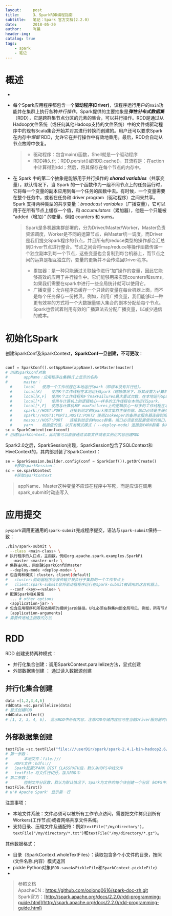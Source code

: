 ```yaml
---
layout:     post  
title:      3、SparkRDD编程指南    
subtitle:   笔记：Spark 官方文档(2.2.0)  
date:       2018-05-20  
author:     岑晨  
header-img: 
catalog: true  
tags:  
    - spark     
    - 笔记  
---
```


# 概述 

- 

- 每个Spark应用程序都包含一个**驱动程序(Driver)**，该程序运行用户的`main`功能并在集群上执行各种*并行操作*。Spark提供的主要抽象是***弹性分布式数据集***（RDD），它是跨群集节点分区的元素的集合，可以并行操作。RDD是通过从Hadoop文件系统（或任何其他Hadoop支持的文件系统）中的文件或驱动程序中的现有Scala集合开始并对其进行转换而创建的。用户还可以要求Spark 在内存中*保留* RDD，允许它在并行操作中有效地重用。最后，RDD会自动从节点故障中恢复。

  > - 驱动程序：包含main()函数，Shell就是一个驱动程序
  > - RDD持久化：RDD.persist()或RDD.cache()，其流程是：在action中计算得到rdd；然后，将其保存在每个节点的内存中。

- 在 Spark 中的第二个抽象是能够用于并行操作的 **_shared variables_**（共享变量），默认情况下，当 Spark 的一个函数作为一组不同节点上的任务运行时，它将每一个变量的副本应用到每一个任务的函数中去。有时候，一个变量需要在整个任务中，或者在任务和 driver program（驱动程序）之间来共享。Spark 支持两种类型的共享变量：_broadcast variables_（广播变量），它可以用于在所有节点上缓存一个值，和 _accumulators_（累加器），他是一个只能被 “added（增加）” 的变量，例如 counters 和 sums。

  > Spark是多机器集群部署的，分为Driver/Master/Worker，Master负责资源调度，Worker是不同的运算节点，由Master统一调度。而Driver是我们提交Spark程序的节点，并且所有的reduce类型的操作都会汇总到Driver节点进行整合。节点之间会将map/reduce等操作函数传递一个独立副本到每一个节点，这些变量也会复制到每台机器上，而节点之间的运算是相互独立的，变量的更新并不会传递回Driver程序。
  >
  > - 累加器：是一种只能通过关联操作进行“加”操作的变量，因此它能够高效的应用于并行操作中。它们能够用来实现counters和sums，如果我们需要在spark中进行一些全局统计就可以使用它。
  > - 广播变量：允许程序员缓存一个只读的变量在每台机器上面，而不是每个任务保存一份拷贝。例如，利用广播变量，我们能够以一种更有效率的方式将一个大数据量输入集合的副本分配给每个节点。Spark也尝试着利用有效的广播算法去分配广播变量，以减少通信的成本。       

# 初始化Spark 

创建SparkConf及SparkContext，**SparkConf一旦创建，不可更改**：

```python

conf = SparkConf().setAppName(appName).setMaster(master)
# 创建SparkConf对象
#		appName：应用程序在集群UI上显示的名称
#		master：
  #		local	使用一个工作线程在本地运行Spark（即根本没有并行性）。
  #		local[K]	使用K个工作线程在本地运行Spark（理想情况下，将其设置为计算机上的核心数）。
  #		local[K,F]	使用K个工作线程和F个maxFailures最大重试次数，在本地运行Spark
  #		local[*]	使用与计算机上的逻辑核心一样多的工作线程在本地运行Spark。
  #		local[*,F]	使用与计算机和F maxFailures上的逻辑核心一样多的工作线程在本地运行Spark。
  #		spark://HOST:PORT	连接到给定的Spark独立集群主服务器。端口必须是主服务器配置使用的端口，默认为7077。
  #		spark://HOST1:PORT1,HOST2:PORT2	使用Zookeeper的备用主服务器连接到给定的Spark独立群集。该列表必须具有使用Zookeeper设置的高可用性群集中的所有主主机。端口必须是每个主服务器配置使用的默认端口，默认为7077。
  #		mesos://HOST:PORT	连接到给定的Mesos群集。端口必须是您配置使用的端口，默认为5050。或者，对于使用ZooKeeper的Mesos群集，请使用mesos://zk://...。要提交--deploy-mode cluster，应将HOST：PORT配置为连接到MesosClusterDispatcher。
  #		yarn	根据值的值，以开发模式模式（ --deploy-mode）连接到YARN群集（HADOOP_CONF_DIR YARN_CONF_DIR variable） 
sc = SparkContext(conf=conf)
# 创建SparkContext，此对象可以直接通过读取文件或者实例化内容创建RDD
```

Spark2.0之后，SparkSession出现，SparkSession包含了SQLContext和HiveContext的，其内部封装了SparkContext：

```python
se = SparkSession.builder.config(conf = SparkConf()).getOrCreate() 
	#获取sparkSession： 
sc = se.sparkContext
	#获取SparkContext
```

> appName、Master这种变量不应该在程序中写死，而是应该在调用spark_submit时动态写入

# 应用提交

 `pyspark`调用更通用的`spark-submit`完成程序提交，语法与`spark-submit`保持一致：

```bash
./bin/spark-submit \
  --class <main-class> \
# 执行程序的入口点，主函数，例如org.apache.spark.examples.SparkPi
  --master <master-url> \
# 集群主URL，同创建SparkConf的Master
  --deploy-mode <deploy-mode> \
# 包含两种模式：cluster，client(default)
#   cluster:驱动器程序会被传输并被执行于集群的一个工作节点上
#   client:spark-submit会将驱动器程序运行在spark-submit被调用的这台机器上。
  --conf <key>=<value> \
# 配置Spark相关属性
  ... # other options
  <application-jar> \
# 包含应用程序和所有依赖项的捆绑jar的路径。URL必须在群集内部全局可见，例如，所有节点上都存在的hdfs://路径或file://路径。
  [application-arguments]
# 需要传递给主函数的方法
```

# RDD

RDD 创建支持两种模式：

- 并行化集合创建：调用SparkContext.parallelize方法，显式创建
- 外部数据集创建 ： 通过读入数据源创建

## 并行化集合创建   

```python
data =[1,2,3,4,6]
rddData =sc.parallelize(data)
# 显式创建RDD
rddData.collect()
# [1, 2, 3, 4, 6]， 显示RDD中所有内容，注意RDD存储内容应可在当前Driver服务器内存中容纳
```

## 外部数据集创建

```python
textFile =sc.textFile("file:///userDir/spark/spark-2.4.1-bin-hadoop2.6/README.md"，"X")
# 第一参数：
#		本地文件：file:///
# 	HDFS文件：hdfs://
# 	Spark配置SPARK_DIST_CLASSPATH后，默认从HDFS中找文件  
# 	textFile 将文件行切分，存入RDD中
# 第二参数：
#		控制文件分区数，默认为默认情况下，Spark为文件的每个块创建一个分区（HDFS中默认为128MB），但您也可以通过传递更大的值来请求更多的分区，但是分区数不能小于HDFS块数。
textFile.first()
# u'# Apache Spark' 显示第一行
```

注意事项：

- 本地文件系统：文件必须可以被所有工作节点访问，需要把文件拷贝到所有Workers(工作节点)或者网络共享文件系统。
- 支持目录、压缩文件及通配符：例如`textFile("/my/directory")`，`textFile("/my/directory/*.txt")`和`textFile("/my/directory/*.gz")`。       

其他数据格式：

- 目录（SparkContext.wholeTextFiles）：读取包含多个小文件的目录，按照(文件名称,内容）模式返回
- pickle Python对象(`RDD.saveAsPickleFile`和`SparkContext.pickleFile`)        
- 


> 参照文档  
>     ApacheCN：https://github.com/oolong0616/spark-doc-zh.git  
>     Spark官方：[http://spark.apache.org/docs/2.2.0/rdd-programming-guide.html](http://spark.apache.org/docs/2.2.0/rdd-programming-guide.html)

